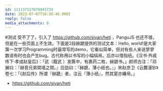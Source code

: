 ```yaml
---
id: 111137527879445734
date: 2023-07-07T16:38:48.000Z
reply: false
media_attachments: 0
---
```


#测试 受不了了，引入了 https://github.com/sivan/heti ，PanguJS 也还不错，但是在一些页面上不生效。下面是2段赫蹏提供的测试文本：Hello, world!是大家第一次学习Programming时最常写的demo，它看似简单，但对有些人来说寥寥数语有时也会产生bug。古代称用以书写的小幅绢帛。后亦以借指纸。《汉书·外戚传下·孝成赵皇后》：「武（籍武 ）发篋中，有裹药二枚，赫蹏书。」颜师古注：「邓展曰：『赫音兄弟鬩墙之鬩。』应劭曰：『赫蹏，薄小纸也。』」宋赵彦卫《云麓漫钞》卷七：「《赵后传》所谓『赫蹏』者，注云『薄小纸』，然其寔亦縑帛。」

  * https://github.com/sivan/heti 



